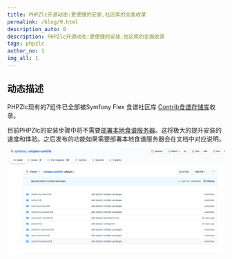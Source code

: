 ```yaml
---
title: PHPZlc开源动态:更便捷的安装,社区库的全面收录
permalink: /blog/9.html
description_auto: 0
description: PHPZlc开源动态:更便捷的安装,社区库的全面收录
tags: phpzlc
author_no: 1
img_all: 1
---
```


## 动态描述

PHPZlc现有的7组件已全部被Symfony Flex 食谱社区库 [Contrib食谱存储库](https://github.com/symfony/recipes-contrib)收录。

目前PHPZlc的安装步骤中将不需要[部署本地食谱服务器](/doc/symfony-flex)。这将极大的提升安装的速度和体验。之后发布的功能如果需要部署本地食谱服务器会在文档中对应说明。

![](/assets/posts/blog/contrib-1.png)